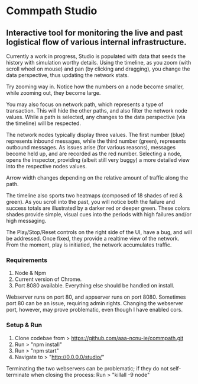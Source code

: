 # Commpath Studio
## Interactive tool for monitoring the live and past logistical flow of various internal infrastructure. 

Currently a work in progress, Studio is populated with data that seeds the history with simulation worthy details. Using the timeline, as you zoom (with scroll wheel on mouse) and pan (by clicking and dragging), you change the data perspective, thus updating the network stats. 

Try zooming way in. Notice how the numbers on a node become smaller, while zooming out, they become large. 

You may also focus on network path, which represents a type of transaction. This will hide the other paths, and also filter the network node values. While a path is selected, any changes to the data perspective (via the timeline) will be respected.

The network nodes typically display three values. The first number (blue) represents inbound messages, while the third number (green), represents outbound messages. As issues arise (for various reasons), messages become held up, and are recorded as the red number. Selecting a node, opens the inspector, providing (albeit still very buggy) a more detailed view into the respective nodes values.

Arrow width changes depending on the relative amount of traffic along the path.

The timeline also sports two heatmaps (composed of 18 shades of red & green). As you scroll into the past, you will notice both the failure and success totals are illustrated by a darker red or deeper green. These colors shades provide simple, visual cues into the periods with high failures and/or high messaging.

The Play/Stop/Reset controls on the right side of the UI, have a bug, and will be addressed. Once fixed, they provide a realtime view of the network. From the moment, play is initiatied, the network accumulates traffic.

### Requirements
1. Node & Npm 
2. Current version of Chrome. 
3. Port 8080 available. 
Everything else should be handled on install.

Webserver runs on port 80, and appserver runs on port 8080. Sometimes port 80 can be an issue, requiring admin rights. Changing the webserver port, however, may prove problematic, even though I have enabled cors.

### Setup & Run
1. Clone codebae from > https://github.com/aaa-ncnu-ie/commpath.git
2. Run > "npm install"
3. Run > "npm start"
4. Navigate to > "http://0.0.0.0/studio/"

Terminating the two webservers can be problematic; if they do not self-terminate when closing the process:
Run > "killall -9 node"
